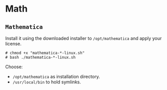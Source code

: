 # Math

## `Mathematica`

Install it using the downloaded installer to `/opt/mathematica` and apply your
license.

```ShellSession
# chmod +x "mathematica-*-linux.sh"
# bash ./mathematica-*-linux.sh
```

Choose:

* `/opt/mathematica` as installation directory.
* `/usr/local/bin` to hold symlinks.
